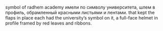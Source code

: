 symbol of radhem academy
имели по символу университета, шлем в профиль, обрамленный красными листьями и лентами.
that kept the flaps in place each had the university’s symbol on it, a full-face helmet in profile framed by red leaves and ribbons.
